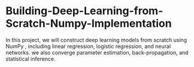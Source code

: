 # Building-Deep-Learning-from-Scratch-Numpy-Implementation
In this project, we will construct deep learning models from scratch using NumPy , including linear regression, logistic regression, and neural networks. we also converge parameter estimation, back-propagation, and statistical inference.
